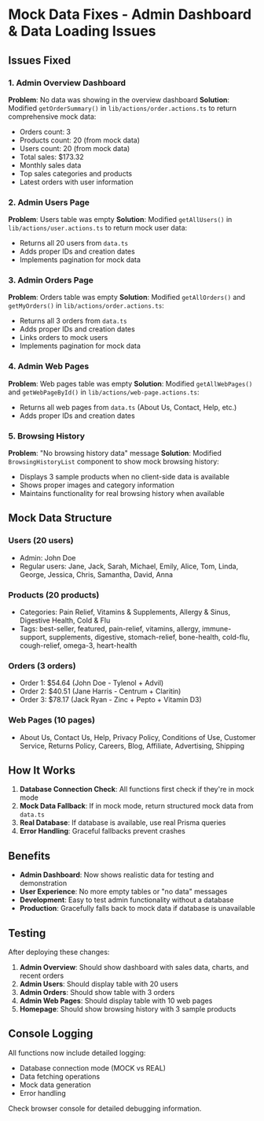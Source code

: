 # Mock Data Fixes - Admin Dashboard & Data Loading Issues

## Issues Fixed

### 1. Admin Overview Dashboard
**Problem**: No data was showing in the overview dashboard
**Solution**: Modified `getOrderSummary()` in `lib/actions/order.actions.ts` to return comprehensive mock data:
- Orders count: 3
- Products count: 20 (from mock data)
- Users count: 20 (from mock data)
- Total sales: $173.32
- Monthly sales data
- Top sales categories and products
- Latest orders with user information

### 2. Admin Users Page
**Problem**: Users table was empty
**Solution**: Modified `getAllUsers()` in `lib/actions/user.actions.ts` to return mock user data:
- Returns all 20 users from `data.ts`
- Adds proper IDs and creation dates
- Implements pagination for mock data

### 3. Admin Orders Page
**Problem**: Orders table was empty
**Solution**: Modified `getAllOrders()` and `getMyOrders()` in `lib/actions/order.actions.ts`:
- Returns all 3 orders from `data.ts`
- Adds proper IDs and creation dates
- Links orders to mock users
- Implements pagination for mock data

### 4. Admin Web Pages
**Problem**: Web pages table was empty
**Solution**: Modified `getAllWebPages()` and `getWebPageById()` in `lib/actions/web-page.actions.ts`:
- Returns all web pages from `data.ts` (About Us, Contact, Help, etc.)
- Adds proper IDs and creation dates

### 5. Browsing History
**Problem**: "No browsing history data" message
**Solution**: Modified `BrowsingHistoryList` component to show mock browsing history:
- Displays 3 sample products when no client-side data is available
- Shows proper images and category information
- Maintains functionality for real browsing history when available

## Mock Data Structure

### Users (20 users)
- Admin: John Doe
- Regular users: Jane, Jack, Sarah, Michael, Emily, Alice, Tom, Linda, George, Jessica, Chris, Samantha, David, Anna

### Products (20 products)
- Categories: Pain Relief, Vitamins & Supplements, Allergy & Sinus, Digestive Health, Cold & Flu
- Tags: best-seller, featured, pain-relief, vitamins, allergy, immune-support, supplements, digestive, stomach-relief, bone-health, cold-flu, cough-relief, omega-3, heart-health

### Orders (3 orders)
- Order 1: $54.64 (John Doe - Tylenol + Advil)
- Order 2: $40.51 (Jane Harris - Centrum + Claritin)
- Order 3: $78.17 (Jack Ryan - Zinc + Pepto + Vitamin D3)

### Web Pages (10 pages)
- About Us, Contact Us, Help, Privacy Policy, Conditions of Use, Customer Service, Returns Policy, Careers, Blog, Affiliate, Advertising, Shipping

## How It Works

1. **Database Connection Check**: All functions first check if they're in mock mode
2. **Mock Data Fallback**: If in mock mode, return structured mock data from `data.ts`
3. **Real Database**: If database is available, use real Prisma queries
4. **Error Handling**: Graceful fallbacks prevent crashes

## Benefits

- **Admin Dashboard**: Now shows realistic data for testing and demonstration
- **User Experience**: No more empty tables or "no data" messages
- **Development**: Easy to test admin functionality without a database
- **Production**: Gracefully falls back to mock data if database is unavailable

## Testing

After deploying these changes:
1. **Admin Overview**: Should show dashboard with sales data, charts, and recent orders
2. **Admin Users**: Should display table with 20 users
3. **Admin Orders**: Should show table with 3 orders
4. **Admin Web Pages**: Should display table with 10 web pages
5. **Homepage**: Should show browsing history with 3 sample products

## Console Logging

All functions now include detailed logging:
- Database connection mode (MOCK vs REAL)
- Data fetching operations
- Mock data generation
- Error handling

Check browser console for detailed debugging information.
